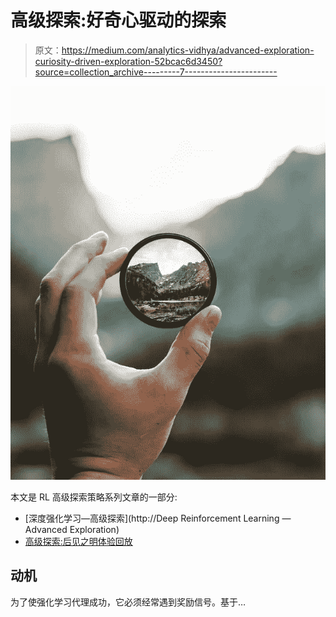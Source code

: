 # 高级探索:好奇心驱动的探索

> 原文：<https://medium.com/analytics-vidhya/advanced-exploration-curiosity-driven-exploration-52bcac6d3450?source=collection_archive---------7----------------------->

![](img/ce5badc4dcd7216c11ba74f7a5b84993.png)

本文是 RL 高级探索策略系列文章的一部分:

*   [深度强化学习—高级探索](http://Deep Reinforcement Learning — Advanced Exploration)
*   [高级探索:后见之明体验回放](/analytics-vidhya/advanced-exploration-hindsight-experience-replay-fd604be0fc4a)

## 动机

为了使强化学习代理成功，它必须经常遇到奖励信号。基于…